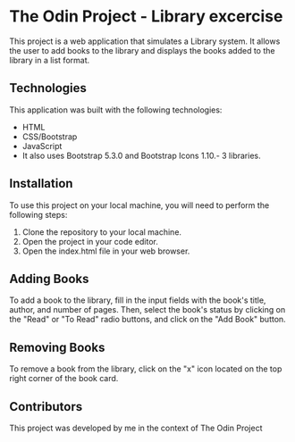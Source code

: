 # The Odin Project - Library excercise

This project is a web application that simulates a Library system. It allows the user to add books to the library and displays the books added to the library in a list format.

## Technologies

This application was built with the following technologies:

- HTML
- CSS/Bootstrap
- JavaScript
- It also uses Bootstrap 5.3.0 and Bootstrap Icons 1.10.- 3 libraries.

## Installation

To use this project on your local machine, you will need to perform the following steps:

1. Clone the repository to your local machine.
2. Open the project in your code editor.
3. Open the index.html file in your web browser.

## Adding Books

To add a book to the library, fill in the input fields with the book's title, author, and number of pages. Then, select the book's status by clicking on the "Read" or "To Read" radio buttons, and click on the "Add Book" button.

## Removing Books

To remove a book from the library, click on the "x" icon located on the top right corner of the book card.

## Contributors

This project was developed by me in the context of The Odin Project
